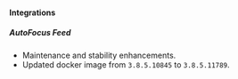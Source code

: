 
#### Integrations
##### AutoFocus Feed
- Maintenance and stability enhancements.
- Updated docker image from `3.8.5.10845` to `3.8.5.11789`.

